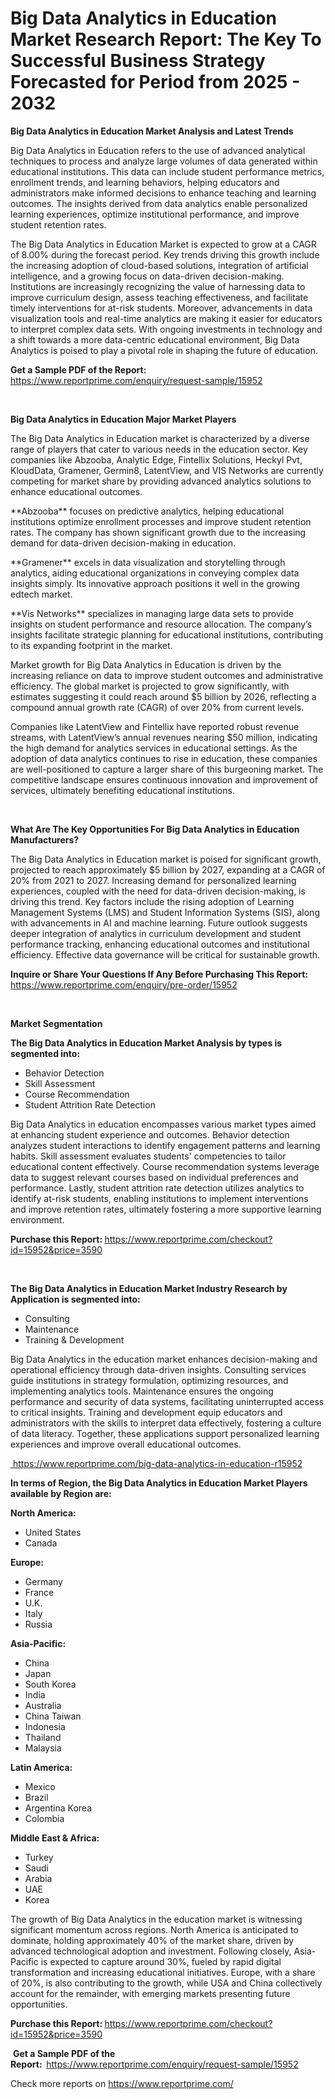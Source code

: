 <p><h1>Big Data Analytics in Education Market Research Report: The Key To Successful Business Strategy Forecasted for Period from 2025 - 2032</h1></p><p><strong>Big Data Analytics in Education Market Analysis and Latest Trends</strong></p>
<p><p>Big Data Analytics in Education refers to the use of advanced analytical techniques to process and analyze large volumes of data generated within educational institutions. This data can include student performance metrics, enrollment trends, and learning behaviors, helping educators and administrators make informed decisions to enhance teaching and learning outcomes. The insights derived from data analytics enable personalized learning experiences, optimize institutional performance, and improve student retention rates.</p><p>The Big Data Analytics in Education Market is expected to grow at a CAGR of 8.00% during the forecast period. Key trends driving this growth include the increasing adoption of cloud-based solutions, integration of artificial intelligence, and a growing focus on data-driven decision-making. Institutions are increasingly recognizing the value of harnessing data to improve curriculum design, assess teaching effectiveness, and facilitate timely interventions for at-risk students. Moreover, advancements in data visualization tools and real-time analytics are making it easier for educators to interpret complex data sets. With ongoing investments in technology and a shift towards a more data-centric educational environment, Big Data Analytics is poised to play a pivotal role in shaping the future of education.</p></p>
<p><strong>Get a Sample PDF of the Report:&nbsp;</strong> <a href="https://www.reportprime.com/enquiry/request-sample/15952?utm_campaign=2802&utm_medium=2&utm_source=Github&utm_content=ia&utm_term=20032025&utm_id=big-data-analytics-in-education">https://www.reportprime.com/enquiry/request-sample/15952</a></p>
<p>&nbsp;</p>
<p><strong>Big Data Analytics in Education Major Market Players</strong></p>
<p><p>The Big Data Analytics in Education market is characterized by a diverse range of players that cater to various needs in the education sector. Key companies like Abzooba, Analytic Edge, Fintellix Solutions, Heckyl Pvt, KloudData, Gramener, Germin8, LatentView, and VIS Networks are currently competing for market share by providing advanced analytics solutions to enhance educational outcomes.</p><p>**Abzooba** focuses on predictive analytics, helping educational institutions optimize enrollment processes and improve student retention rates. The company has shown significant growth due to the increasing demand for data-driven decision-making in education.</p><p>**Gramener** excels in data visualization and storytelling through analytics, aiding educational organizations in conveying complex data insights simply. Its innovative approach positions it well in the growing edtech market.</p><p>**Vis Networks** specializes in managing large data sets to provide insights on student performance and resource allocation. The company’s insights facilitate strategic planning for educational institutions, contributing to its expanding footprint in the market.</p><p>Market growth for Big Data Analytics in Education is driven by the increasing reliance on data to improve student outcomes and administrative efficiency. The global market is projected to grow significantly, with estimates suggesting it could reach around $5 billion by 2026, reflecting a compound annual growth rate (CAGR) of over 20% from current levels.</p><p>Companies like LatentView and Fintellix have reported robust revenue streams, with LatentView’s annual revenues nearing $50 million, indicating the high demand for analytics services in educational settings. As the adoption of data analytics continues to rise in education, these companies are well-positioned to capture a larger share of this burgeoning market. The competitive landscape ensures continuous innovation and improvement of services, ultimately benefiting educational institutions.</p></p>
<p>&nbsp;</p>
<p><strong>What Are The Key Opportunities For Big Data Analytics in Education Manufacturers?</strong></p>
<p><p>The Big Data Analytics in Education market is poised for significant growth, projected to reach approximately $5 billion by 2027, expanding at a CAGR of 20% from 2021 to 2027. Increasing demand for personalized learning experiences, coupled with the need for data-driven decision-making, is driving this trend. Key factors include the rising adoption of Learning Management Systems (LMS) and Student Information Systems (SIS), along with advancements in AI and machine learning. Future outlook suggests deeper integration of analytics in curriculum development and student performance tracking, enhancing educational outcomes and institutional efficiency. Effective data governance will be critical for sustainable growth.</p></p>
<p><strong>Inquire or Share Your Questions If Any Before Purchasing This Report:</strong> <a href="https://www.reportprime.com/enquiry/pre-order/15952?utm_campaign=2802&utm_medium=2&utm_source=Github&utm_content=ia&utm_term=20032025&utm_id=big-data-analytics-in-education">https://www.reportprime.com/enquiry/pre-order/15952</a></p>
<p>&nbsp;</p>
<p><strong>Market Segmentation</strong></p>
<p><strong>The Big Data Analytics in Education Market Analysis by types is segmented into:</strong></p>
<p><ul><li>Behavior Detection</li><li>Skill Assessment</li><li>Course Recommendation</li><li>Student Attrition Rate Detection</li></ul></p>
<p><p>Big Data Analytics in education encompasses various market types aimed at enhancing student experience and outcomes. Behavior detection analyzes student interactions to identify engagement patterns and learning habits. Skill assessment evaluates students' competencies to tailor educational content effectively. Course recommendation systems leverage data to suggest relevant courses based on individual preferences and performance. Lastly, student attrition rate detection utilizes analytics to identify at-risk students, enabling institutions to implement interventions and improve retention rates, ultimately fostering a more supportive learning environment.</p></p>
<p><strong>Purchase this Report:&nbsp;</strong><a href="https://www.reportprime.com/checkout?id=15952&price=3590&utm_campaign=2802&utm_medium=2&utm_source=Github&utm_content=ia&utm_term=20032025&utm_id=big-data-analytics-in-education">https://www.reportprime.com/checkout?id=15952&price=3590</a></p>
<p>&nbsp;</p>
<p><strong>The Big Data Analytics in Education Market Industry Research by Application is segmented into:</strong></p>
<p><ul><li>Consulting</li><li>Maintenance</li><li>Training & Development</li></ul></p>
<p><p>Big Data Analytics in the education market enhances decision-making and operational efficiency through data-driven insights. Consulting services guide institutions in strategy formulation, optimizing resources, and implementing analytics tools. Maintenance ensures the ongoing performance and security of data systems, facilitating uninterrupted access to critical insights. Training and development equip educators and administrators with the skills to interpret data effectively, fostering a culture of data literacy. Together, these applications support personalized learning experiences and improve overall educational outcomes.</p></p>
<p><a href="https://www.reportprime.com/big-data-analytics-in-education-r15952?utm_campaign=2802&utm_medium=2&utm_source=Github&utm_content=ia&utm_term=20032025&utm_id=big-data-analytics-in-education">&nbsp;https://www.reportprime.com/big-data-analytics-in-education-r15952</a></p>
<p><strong>In terms of Region, the Big Data Analytics in Education Market Players available by Region are:</strong></p>
<p>
    <p> <strong> North America: </strong>
        <ul>
            <li>United States</li>
            <li>Canada</li>
        </ul>
        </p> 
    <p> <strong> Europe: </strong>
        <ul>
            <li>Germany</li>
            <li>France</li>
            <li>U.K.</li>
            <li>Italy</li>
            <li>Russia</li>
        </ul>
        </p> 
    <p> <strong> Asia-Pacific: </strong>
        <ul>
            <li>China</li>
            <li>Japan</li>
            <li>South Korea</li>
            <li>India</li>
            <li>Australia</li>
            <li>China Taiwan</li>
            <li>Indonesia</li>
            <li>Thailand</li>
            <li>Malaysia</li>
        </ul>
        </p> 
    <p> <strong> Latin America: </strong>
        <ul>
            <li>Mexico</li>
            <li>Brazil</li>
            <li>Argentina Korea</li>
            <li>Colombia</li>
        </ul>
        </p> 
    <p> <strong> Middle East & Africa: </strong>
        <ul>
            <li>Turkey</li>
            <li>Saudi</li>
            <li>Arabia</li>
            <li>UAE</li>
            <li>Korea</li>
        </ul>
    </p>
    </p>
<p><p>The growth of Big Data Analytics in the education market is witnessing significant momentum across regions. North America is anticipated to dominate, holding approximately 40% of the market share, driven by advanced technological adoption and investment. Following closely, Asia-Pacific is expected to capture around 30%, fueled by rapid digital transformation and increasing educational initiatives. Europe, with a share of 20%, is also contributing to the growth, while USA and China collectively account for the remainder, with emerging markets presenting future opportunities.</p></p>
<p><strong>Purchase this Report: </strong><a href="https://www.reportprime.com/checkout?id=15952&price=3590&utm_campaign=2802&utm_medium=2&utm_source=Github&utm_content=ia&utm_term=20032025&utm_id=big-data-analytics-in-education">https://www.reportprime.com/checkout?id=15952&price=3590</a></p>
<p>&nbsp;<strong>Get a Sample PDF of the Report:&nbsp;&nbsp;</strong><a href="https://www.reportprime.com/enquiry/request-sample/15952?utm_campaign=2802&utm_medium=2&utm_source=Github&utm_content=ia&utm_term=20032025&utm_id=big-data-analytics-in-education">https://www.reportprime.com/enquiry/request-sample/15952</a></p>
<p><strong></strong></p>
<p>Check more reports on <a href="https://www.reportprime.com/?utm_campaign=2802&utm_medium=2&utm_source=Github&utm_content=ia&utm_term=20032025&utm_id=big-data-analytics-in-education">https://www.reportprime.com/</a></p>